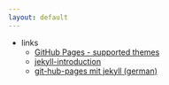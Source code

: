 ```yaml
---
layout: default
---
```

* links
  * [GitHub Pages - supported themes](https://pages.github.com/themes/)
  * [jekyll-introduction](http://jekyllbootstrap.com/lessons/jekyll-introduction.html)
  * [git-hub-pages mit jekyll (german)](https://www.dev-insider.de/github-pages-in-verbindung-mit-jekyll-a-879571/)

